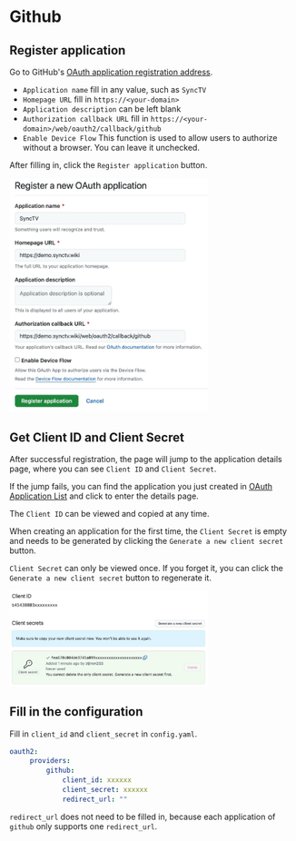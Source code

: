 # Github
## Register application
Go to GitHub's [OAuth application registration address](https://github.com/settings/applications/new).

- `Application name` fill in any value, such as `SyncTV`
- `Homepage URL` fill in `https://<your-domain>`
- `Application description` can be left blank
- `Authorization callback URL` fill in `https://<your-domain>/web/oauth2/callback/github`
- `Enable Device Flow` This function is used to allow users to authorize without a browser. You can leave it unchecked.

After filling in, click the `Register application` button.

<img width="350px" alt="oauth2-github" src="/img/oauth2/oauth2-github.jpg"/>

## Get Client ID and Client Secret
After successful registration, the page will jump to the application details page, where you can see `Client ID` and `Client Secret`.

If the jump fails, you can find the application you just created in [OAuth Application List](https://github.com/settings/developers) and click to enter the details page.

The `Client ID` can be viewed and copied at any time.

When creating an application for the first time, the `Client Secret` is empty and needs to be generated by clicking the `Generate a new client secret` button.

`Client Secret` can only be viewed once. If you forget it, you can click the `Generate a new client secret` button to regenerate it.

<img width="350px" alt="oauth2-github-client" src="/img/oauth2/oauth2-github-client.jpg"/>

## Fill in the configuration
Fill in `client_id` and `client_secret` in `config.yaml`.

```yaml
oauth2:
     providers:
         github:
             client_id: xxxxxx
             client_secret: xxxxxx
             redirect_url: ""
```

`redirect_url` does not need to be filled in, because each application of `github` only supports one `redirect_url`.